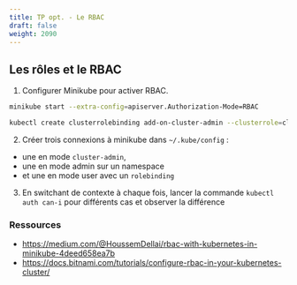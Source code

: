 ```yaml
---
title: TP opt. - Le RBAC
draft: false
weight: 2090
---
```


## Les rôles et le RBAC

1. Configurer Minikube pour activer RBAC.
```bash
minikube start --extra-config=apiserver.Authorization-Mode=RBAC

kubectl create clusterrolebinding add-on-cluster-admin --clusterrole=cluster-admin --serviceaccount=kube-system:default
```

2. Créer trois connexions à minikube dans `~/.kube/config` :
- une en mode `cluster-admin`,
- une en mode admin sur un namespace
- et une en mode user avec un `rolebinding`

3. En switchant de contexte à chaque fois, lancer la commande `kubectl auth can-i` pour différents cas et observer la différence

### Ressources 
- https://medium.com/@HoussemDellai/rbac-with-kubernetes-in-minikube-4deed658ea7b
- https://docs.bitnami.com/tutorials/configure-rbac-in-your-kubernetes-cluster/